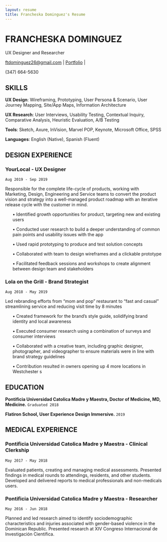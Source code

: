 ```yaml
---
layout: resume
title: Francheska Dominguez's Resume
---
```

# FRANCHESKA DOMINGUEZ
UX Designer and Researcher

<div id="webaddress">
<a href="ftdominguez26@gmail.com">ftdominguez26@gmail.com</a>
| <a href="francheska.design">Portfolio</a>
| <p> (347) 664-5630 </p>
</div>


## SKILLS

<p><b>UX Design</b>: Wireframing, Prototyping, User Persona & Scenario, User Journey Mapping, Site/App Maps, Information Architecture</p>
<p><b>UX Research</b>: User Interviews, Usability Testing, Contextual Inquiry, Comparative Analysis, Heuristic Evaluation, A/B Testing</p>
<p><b>Tools</b>: Sketch, Axure, InVision, Marvel POP, Keynote, Microsoft Office, SPSS</p>
<p><b>Languages</b>: English (Native), Spanish (Fluent)</p>

## DESIGN EXPERIENCE

### YourLocal - UX Designer
`Aug 2019 - Sep 2019`
<p> Responsible for the complete life-cycle of products, working with Marketing, Design, Engineering and Service teams to convert the product vision and strategy into a well-managed product roadmap with an iterative release cycle with the customer in mind. </p>

<ul> •  Identified growth opportunities for product, targeting new and existing users </ul>
<ul> •  Conducted user research to build a deeper understanding of common pain points and usability issues with the app</ul>
<ul> •  Used rapid prototyping to produce and test solution concepts </ul>
<ul> •  Collaborated with team to design wireframes and a clickable prototype </ul>
<ul> •  Facilitated feedback sessions and workshops to create alignment between design team and stakeholders </ul>


### Lola on the Grill - Brand Strategist
`Aug 2018 - May 2019`
<p> Led rebranding efforts from “mom and pop” restaurant to “fast and casual” streamlining service and reducing visit time by 8 minutes </p>

<ul> •  Created framework for the brand’s style guide, solidifying brand identity and local awareness	 </ul>
<ul> •  Executed consumer research using a combination of surveys and consumer interviews </ul>
<ul> •  Collaborated with a creative team, including graphic designer, photographer, and videographer to ensure materials were in line with brand strategy guidelines </ul>
<ul> •  Contribution resulted in owners opening up 4 more locations in Westchester s </ul>


## EDUCATION

__Pontificia Universidad Catolica Madre y Maestra, Doctor of Medicine, MD, Medicine.__
`Graduated 2018`


__Flatiron School, User Experience Design Immersive.__
`2019`


## MEDICAL EXPERIENCE

### Pontificia Universidad Catolica Madre y Maestra - Clinical Clerkship				   
`May 2017 - May 2018`                  
<p> Evaluated patients, creating and managing medical assessments. Presented findings in medical rounds to attendings, residents, and other students. Developed and delivered reports to medical professionals and non-medicals users. </p>

### Pontificia Universidad Catolica Madre y Maestra - Researcher				   	    
`May 2016 - Jun 2018`
<p> Planned and led research aimed to identify sociodemographic characteristics and injuries associated with gender-based violence in the Dominican Republic. Presented research at XIV Congreso Internacional de Investigación Científica. </p>


<!-- ### Footer

Last updated: Oct 2019 -->


